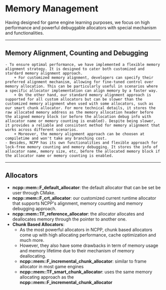 # Memory Management

Having designed for game engine learning purposes, we focus on high performance and powerful debuggable allocators with special mechanism and functionalities.

---

## Memory Alignment, Counting and Debugging
    - To ensure optimal performance, we have implemented a flexible memory alignment strategy. It is designed to cater both customized and stardard memory alignment approach. 
        + For customized memory alignment, developers can specify their preferred alignment mechanism, allowing for fine-tuned control over memory allocation. This can be particularly useful in scenarios where a specific allocator implementation can align memory by a faster way.
        + On the other hand, our standard memory alignment approach is supported for all custom allocators but can be slower than the customized memory alignment when used with some allocators, such as our smart chunk allocator. For more technical details, it stores the raw allocated memory address as the memory allocation header before the aligned memory block (or before the allocation debug info with allocator name or memory counting is enabled). Despite being slower, it provides a reliable and consistent method for memory alignment that works across different scenarios.
        + Moreover, the memory alignment approach can be choosen at compiletime and won't take any branching cost.
    - Besides, NCPP has its own functionalities and flexible approach for lock-free memory counting and memory debugging. It stores the info of allocator name, memory size, etc, before the allocated memory block if the allocator name or memory counting is enabled.

---

## Allocators
- **ncpp::mem::F_default_allocator**: the default allocator that can be set be user through CMake.
- **ncpp::mem::F_crt_allocator**: our customized current runtime allocator that supports NCPP's alignment, memory counting and memory debugging approach.
- **ncpp::mem::TF_reference_allocator**: the allocator allocates and deallocates memory through the pointer to another one.
- **Chunk Based Allocators**:
    + As the most powerful allocators in NCPP, chunk based allocators come up with high allocating performance, cache optimization and much more.
    + However, they also have some drawbacks in term of memory usage and memory lifetime due to their mechanism of memory deallocating. 
    + **ncpp::mem::F_incremental_chunk_allocator**: similar to frame allocator in most game engines
    + **ncpp::mem::TF_smart_chunk_allocator**: uses the same memory allocating approach as the **ncpp::mem::F_incremental_chunk_allocator**